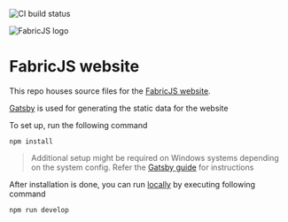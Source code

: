 [website-url]: https://fabricjs.github.io/  "FabricJS website"

![CI build status](https://github.com/fabricjs/fabricjs.github.io/workflows/Build/badge.svg)

![FabricJS logo](src/images/fabricjs-logo.png)

# FabricJS website

This repo houses source files for the [FabricJS website][website-url].

[Gatsby](https://www.gatsbyjs.org) is used for generating the static data for the website

To set up, run the following command
```shell
npm install
```

> Additional setup might be required on Windows systems depending on the system config. Refer the [Gatsby guide](https://www.gatsbyjs.org/docs/gatsby-on-windows/) for instructions

After installation is done, you can run [locally](http://localhost:8000) by executing following command
```shell
npm run develop
```
